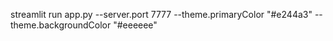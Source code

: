 streamlit run app.py --server.port 7777 --theme.primaryColor "#e244a3" --theme.backgroundColor "#eeeeee"